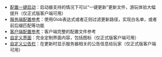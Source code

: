+ [配置一键启动](FollowingStart.md)：启动器支持的情况下可以“一键更新”更新文件，游玩体验大幅提升（仅正式版客户端可用）
+ [服务端配置参考](ServerConfigurationReference.md)：使用Glob表达式或者正则过滤更新路径，实现白名单，或者前后缀匹配等功能
+ [客户端配置参考](ClientConfigurationReference.md)：客户端完整的配置文件参考
+ [自定义界面](CustomizeInterface.md)：完全定制界面内容，包括图标（仅正式版客户端可用）
+ [自定义公告栏](Announcement.md)：在更新时显示服务器相关的公告信息给玩家（仅正式版客户端可用）